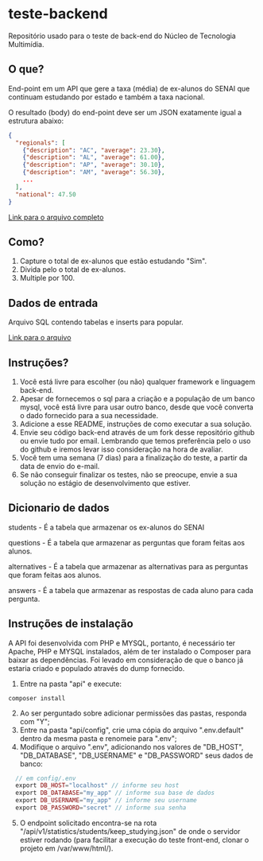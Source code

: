 # teste-backend
Repositório usado para o teste de back-end do Núcleo de Tecnologia Multimídia.

## O que?
End-point em um API que gere a taxa (média) de ex-alunos do SENAI que continuam estudando por estado e também a taxa nacional.

O resultado (body) do end-point deve ser um JSON exatamente igual a estrutura abaixo:
```json
{
  "regionals": [
    {"description": "AC", "average": 23.30},
    {"description": "AL", "average": 61.00},
    {"description": "AP", "average": 30.10},
    {"description": "AM", "average": 56.30},
    ...
  ],
  "national": 47.50
}
```
[Link para o arquivo completo](data.json)

## Como?
1. Capture o total de ex-alunos que estão estudando "Sim".
2. Divida pelo o total de ex-alunos.
3. Multiple por 100.

## Dados de entrada
Arquivo SQL contendo tabelas e inserts para popular.

[Link para o arquivo](desafio.sql)

## Instruções?
1. Você está livre para escolher (ou não) qualquer framework e linguagem back-end.
2. Apesar de fornecemos o sql para a criação e a população de um banco mysql, você está livre para usar outro banco, desde que você converta o dado fornecido para a sua necessidade.
3. Adicione a esse README, instruções de como executar a sua solução.
4. Envie seu código back-end através de um fork desse repositório github ou envie tudo por email. Lembrando que temos preferência pelo o uso do github e iremos levar isso consideração na hora de avaliar.
5. Você tem uma semana (7 dias) para a finalização do teste, a partir da data de envio do e-mail.
6. Se não conseguir finalizar os testes, não se preocupe, envie a sua solução no estágio de desenvolvimento que estiver.

## Dicionario de dados
students - É a tabela que armazenar os ex-alunos do SENAI

questions - É a tabela que armazenar as perguntas que foram feitas aos alunos.

alternatives - É a tabela que armazenar as alternativas para as perguntas que foram feitas aos alunos.

answers - É a tabela que armazenar as respostas de cada aluno para cada pergunta.

## Instruções de instalação
A API foi desenvolvida com PHP e MYSQL, portanto, é necessário ter Apache, PHP e MYSQL instalados, além de ter instalado o Composer para baixar as dependências.
Foi levado em consideração de que o banco já estaria criado e populado através do dump fornecido.
1. Entre na pasta "api" e execute:
```
composer install
```
2. Ao ser perguntado sobre adicionar permissões das pastas, responda com "Y";
3. Entre na pasta "api/config", crie uma cópia do arquivo ".env.default" dentro da mesma pasta e renomeie para ".env";
4. Modifique o arquivo ".env", adicionando nos valores de "DB_HOST", "DB_DATABASE", "DB_USERNAME" e "DB_PASSWORD" seus dados de banco:
```PHP
  // em config/.env
  export DB_HOST="localhost" // informe seu host
  export DB_DATABASE="my_app" // informe sua base de dados
  export DB_USERNAME="my_app" // informe seu username
  export DB_PASSWORD="secret" // informe sua senha
```
5. O endpoint solicitado encontra-se na rota "/api/v1/statistics/students/keep_studying.json" de onde o servidor estiver rodando (para facilitar a execução do teste front-end, clonar o projeto em /var/www/html/).
